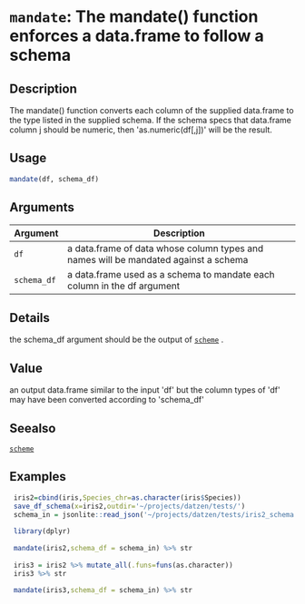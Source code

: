 # `mandate`: The mandate() function enforces a data.frame to follow a schema

## Description


 The mandate() function converts each column of the supplied data.frame to the type listed in the supplied schema.
 If the schema specs that data.frame column j should be numeric, then 'as.numeric(df[,j])' will be the result.


## Usage

```r
mandate(df, schema_df)
```


## Arguments

Argument      |Description
------------- |----------------
```df```     |     a data.frame of data whose column types and names will be mandated against a schema
```schema_df```     |     a data.frame used as a schema to mandate each column in the df argument

## Details


 the schema_df argument should be the output of [`scheme`](scheme.html) .


## Value


 an output data.frame similar to the input 'df' but the column types of 'df' may have been converted according to 'schema_df'


## Seealso


 [`scheme`](scheme.html) 


## Examples

```r 
 iris2=cbind(iris,Species_chr=as.character(iris$Species))
 save_df_schema(x=iris2,outdir='~/projects/datzen/tests/')
 schema_in = jsonlite::read_json('~/projects/datzen/tests/iris2_schema.json',simplifyVector = TRUE)
 
 library(dplyr)
 
 mandate(iris2,schema_df = schema_in) %>% str
 
 iris3 = iris2 %>% mutate_all(.funs=funs(as.character))
 iris3 %>% str
 
 mandate(iris3,schema_df = schema_in) %>% str
 
 ``` 

